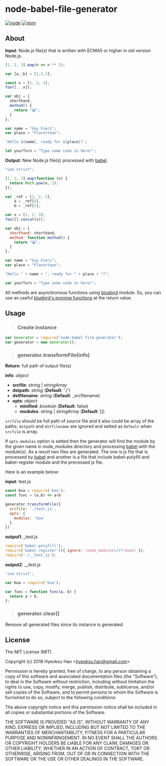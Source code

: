 # node-babel-file-generator

[![node][node-image]][node-url]
[![npm][npm-image]][npm-url]

[node-image]: https://img.shields.io/badge/node-%3E%3D%200.12.18-brightgreen.svg
[node-url]: https://nodejs.org

[npm-image]: https://img.shields.io/badge/npm-2.15.11-blue.svg
[npm-url]: https://www.npmjs.com/

## About
**Input**: Node.js file(s) that is written with ECMA5 or higher in old version Node.js.
```js
[1, 2, 3].map(n => n ** 2);

var [a,,b] = [1,2,3];

const x = [1, 2, 3];
foo([...x]);

var obj = {
  shorthand,
  method() {
    return "😀";
  }
};

var name = "Guy Fieri";
var place = "Flavortown";

`Hello ${name}, ready for ${place}?`;

let yourTurn = "Type some code in here!";
```

**Output**: New Node.js file(s) processed with [babel](http://babeljs.io/).
```js
"use strict";

[1, 2, 3].map(function (n) {
  return Math.pow(n, 2);
});

var _ref = [1, 2, 3],
    a = _ref[0],
    b = _ref[2];

var x = [1, 2, 3];
foo([].concat(x));

var obj = {
  shorthand: shorthand,
  method: function method() {
    return "😀";
  }
};

var name = "Guy Fieri";
var place = "Flavortown";

"Hello " + name + ", ready for " + place + "?";

var yourTurn = "Type some code in here!";
```
All methods are asynchronous functions using [bluebird](http://bluebirdjs.com/docs/getting-started.html) module.
So, you can use an useful [bluebird's promise functions](http://bluebirdjs.com/docs/api-reference.html) at the return value.

## Usage
> ### Create instance
```js
var Generator = require('node-babel-file-generator');
var generator = new Generator();
```

> ### generator.transformFile(info)
**Return**: full path of output file(s)

**info**: *object*
- **srcfile**: *string* | *stringArray*
- **dstpath**: *string* (**Default**: './')
- **dstfilename**: *string* (**Default**: _srcfilename)
- **opts**: *object*
  - **minified**: *boolean* (**Default**: false)
  - **modules**: *string* | *stringArray* (**Default**: [])


`srcfile` should be full path of source file and it also could be array of the paths. `dstpath` and `dstfilename` are ignored and setted as `Default` when `srcfile` is array.

If `opts.modules` option is setted then the generator will find the module by the given name in node_modules directory and processing [babel](http://babeljs.io/) with the module(s). As a result two files are generated. The one is js file that is processed by [babel](http://babeljs.io/) and another is a file that include babel-polyfill and babel-register module and the precessed js file.

Here is an example below:

**input**: test.js
```js
const Koa = require('koa');
const func = (a,b) => a+b
```

```js
generator.transformFile({
  srcfile: './test.js',
  opts: {
    modules: 'koa'
  }
})
```

**output1**: _test.js
```js
require('babel-polyfill');
require('babel-register')({ ignore: /node_modules\/(?!koa)/ });
require('./__test.js');
```

**output2**: __test.js
```js
'use strict';

var Koa = require('koa');

var func = function func(a, b) {
  return a + b;
};
```

> ### generator.clear()

Remove all generated files since its instance is generated.


## License

The MIT License (MIT)

Copyright (c) 2018 Hyeoksu Han &lt;hyeoksu.han@gmail.com&gt;

Permission is hereby granted, free of charge, to any person obtaining a copy
of this software and associated documentation files (the "Software"), to deal
in the Software without restriction, including without limitation the rights
to use, copy, modify, merge, publish, distribute, sublicense, and/or sell
copies of the Software, and to permit persons to whom the Software is
furnished to do so, subject to the following conditions:

The above copyright notice and this permission notice shall be included in
all copies or substantial portions of the Software.

THE SOFTWARE IS PROVIDED "AS IS", WITHOUT WARRANTY OF ANY KIND, EXPRESS OR
IMPLIED, INCLUDING BUT NOT LIMITED TO THE WARRANTIES OF MERCHANTABILITY,
FITNESS FOR A PARTICULAR PURPOSE AND NONINFRINGEMENT. IN NO EVENT SHALL THE
AUTHORS OR COPYRIGHT HOLDERS BE LIABLE FOR ANY CLAIM, DAMAGES OR OTHER
LIABILITY, WHETHER IN AN ACTION OF CONTRACT, TORT OR OTHERWISE, ARISING FROM,
OUT OF OR IN CONNECTION WITH THE SOFTWARE OR THE USE OR OTHER DEALINGS IN
THE SOFTWARE.